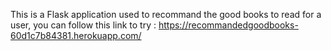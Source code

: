 This is a Flask application used to recommand the good books to read for a user, you can follow this link to try : https://recommandedgoodbooks-60d1c7b84381.herokuapp.com/ 
